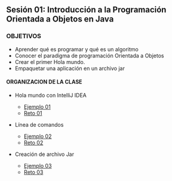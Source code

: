 
## Sesión 01: Introducción a la Programación Orientada a Objetos en Java

### OBJETIVOS 

- Aprender qué es programar y qué es un algoritmo
- Conocer el paradigma de programación Orientada a Objetos
- Crear el primer Hola mundo.
- Empaquetar una aplicación en un archivo jar

#### ORGANIZACION DE LA CLASE 

- Hola mundo con IntelliJ IDEA
	- [Ejemplo 01](Ejemplo-01)
	- [Reto 01](Reto-01)
	
- Línea de comandos
	- [Ejemplo 02](Ejemplo-02)
	- [Reto 02](Reto-02)

 - Creación de archivo Jar
 	- [Ejemplo 03](Ejemplo-03)
	- [Reto 03](Reto-03)
